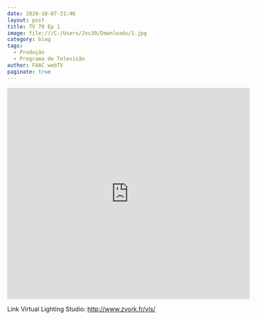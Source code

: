 ```yaml
---
date: 2020-10-07-21:46
layout: post
title: TV 70 Ep 1
image: file:///C:/Users/Jvc30/Downloads/1.jpg
category: blog
tags:
  - Produção 
  - Programa de Televisão
author: FAAC webTV
paginate: true
---
```


<iframe src="https://www.facebook.com/plugins/video.php?href=https%3A%2F%2Fwww.facebook.com%2Ffaacwebtv%2Fvideos%2F1270336953358769%2F&show_text=1&width=560" width="560" height="487" style="border:none;overflow:hidden" scrolling="no" frameborder="0" allowTransparency="true" allow="encrypted-media" allowFullScreen="true"></iframe>


Link Virtual Lighting Studio: 
http://www.zvork.fr/vls/
